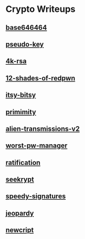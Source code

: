 # Crypto Writeups

## [base646464](base646464)

## [pseudo-key](pseudo-key)

## [4k-rsa](4k-rsa)

## [12-shades-of-redpwn](12-shades-of-redpwn)

## [itsy-bitsy](itsy-bitsy)

## [primimity](primimity)

## [alien-transmissions-v2](alien-transmissions-v2)

## [worst-pw-manager](worst-pw-manager)

## [ratification](ratification)

## [seekrypt](seekrypt)

## [speedy-signatures](speedy-signatures)

## [jeopardy](jeopardy)

## [newcript](newcript)

